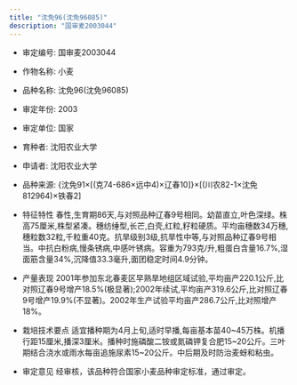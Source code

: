 ```yaml
---
title: "沈免96(沈免96085)"
description: "国审麦2003044"
---
```

* 审定编号:  国审麦2003044

*  作物名称:  小麦

*  品种名称:  沈免96(沈免96085)

*  审定年份:  2003

*  审定单位:  国家

* 育种者:  沈阳农业大学

*  申请者:  沈阳农业大学

*  品种来源:  {沈免91×[(克74-686×远中4)×辽春10]}×[(川农82-1×沈免812964)×铁春2]

*  特征特性
春性,生育期86天,与对照品种辽春9号相同。幼苗直立,叶色深绿。株高75厘米,株型紧凑。穗纺缍型,长芒,白壳,红粒,籽粒硬质。平均亩穗数34万穗,穗粒数32粒,千粒重40克。抗旱级别3级,抗旱性中等,与对照品种辽春9号相当。中抗白粉病,慢条锈病,中感叶锈病。容重为793克/升,粗蛋白含量16.7%,湿面筋含量34%,沉降值33.3毫升,面团稳定时间4.9分钟。

*  产量表现
2001年参加东北春麦区早熟旱地组区域试验,平均亩产220.1公斤,比对照辽春9号增产18.5%(极显著);2002年续试,平均亩产319.6公斤,比对照辽春9号增产19.9%(不显著)。2002年生产试验平均亩产286.7公斤,比对照增产18%。

*  栽培技术要点
适宜播种期为4月上旬,适时早播,每亩基本苗40~45万株。机播行距15厘米,播深3厘米。播种时施磷酸二铵或氮磷钾复合肥15~20公斤。三叶期结合浇水或雨水每亩追施尿素15~20公斤。中后期及时防治麦蚜和粘虫。

*  审定意见
经审核，该品种符合国家小麦品种审定标准，通过审定。
